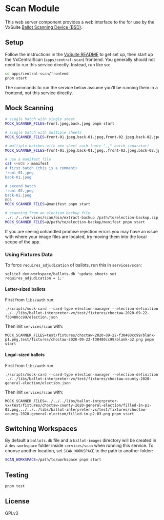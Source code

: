# Scan Module

This web server component provides a web interface to the for use by the VxSuite
[Ballot Scanning Device (BSD)](../bsd).

## Setup

Follow the instructions in the [VxSuite README](../../../README.md) to get set
up, then start up the VxCentralScan (`apps/central-scan`) frontend. You
generally should not need to run this service directly. Instead, run like so:

```sh
cd apps/central-scan/frontend
pnpm start
```

The commands to run the service below assume you'll be running them in a
frontend, not this service directly.

## Mock Scanning

```sh
# single batch with single sheet
MOCK_SCANNER_FILES=front.jpeg,back.jpeg pnpm start

# single batch with multiple sheets
MOCK_SCANNER_FILES=front-01.jpeg,back-01.jpeg,front-02.jpeg,back-02.jpeg pnpm start

# multiple batches with one sheet each (note ",," batch separator)
MOCK_SCANNER_FILES=front-01.jpeg,back-01.jpeg,,front-02.jpeg,back-02.jpeg pnpm start

# use a manifest file
cat <<EOS > manifest
# first batch (this is a comment)
front-01.jpeg
back-01.jpeg

# second batch
front-02.jpeg
back-02.jpeg
EOS
MOCK_SCANNER_FILES=@manifest pnpm start

# scanning from an election backup file
../../../services/scan/bin/extract-backup /path/to/election-backup.zip
MOCK_SCANNER_FILES=@/path/to/election-backup/manifest pnpm start
```

If you are seeing unhandled promise rejection errors you may have an issue with
where your image files are located, try moving them into the local scope of the
app.

### Using Fixtures Data

To force `requires_adjudication` of ballots, run this in `services/scan`:

```
sqlite3 dev-workspace/ballots.db 'update sheets set requires_adjudication = 1;'
```

#### Letter-sized ballots

First from `libs/auth` run:

```
./scripts/mock-card --card-type election-manager --election-definition ../../libs/ballot-interpreter-vx/test/fixtures/choctaw-2020-09-22-f30480cc99/election.json
```

Then init `services/scan` with:

```
MOCK_SCANNER_FILES=test/fixtures/choctaw-2020-09-22-f30480cc99/blank-p1.png,test/fixtures/choctaw-2020-09-22-f30480cc99/blank-p2.png pnpm start
```

#### Legal-sized ballots

First from `libs/auth` run:

```
./scripts/mock-card --card-type election-manager --election-definition ../../libs/ballot-interpreter-vx/test/fixtures/choctaw-county-2020-general-election/election.json
```

Then init `services/scan` with:

```
MOCK_SCANNER_FILES=../../../libs/ballot-interpreter-vx/test/fixtures/choctaw-county-2020-general-election/filled-in-p1-03.png,../../../libs/ballot-interpreter-vx/test/fixtures/choctaw-county-2020-general-election/filled-in-p2-03.png pnpm start
```

## Switching Workspaces

By default a `ballots.db` file and a `ballot-images` directory will be created
in a `dev-workspace` folder inside `services/scan` when running this service. To
choose another location, set `SCAN_WORKSPACE` to the path to another folder:

```sh
SCAN_WORKSPACE=/path/to/workspace pnpm start
```

## Testing

```sh
pnpm test
```

## License

GPLv3
